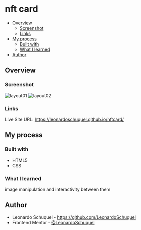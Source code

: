 # nft card

- [Overview](#overview)
  - [Screenshot](#screenshot)
  - [Links](#links)
- [My process](#my-process)
  - [Built with](#built-with)
  - [What I learned](#what-i-learned)
- [Author](#author)

## Overview

### Screenshot

![layout01](https://user-images.githubusercontent.com/110574761/185519265-3976762e-d52e-4a7e-aad7-70c017e38876.png)
![layout02](https://user-images.githubusercontent.com/110574761/185519267-520b00d9-33e6-445d-bcdd-2a402011c5ab.png)

### Links

Live Site URL: https://leonardoschuquel.github.io/nftcard/

## My process

### Built with

- HTML5
- CSS

### What I learned

image manipulation and interactivity between them

## Author

- Leonardo Schuquel - https://github.com/LeonardoSchuquel
- Frontend Mentor - [@LeonardoSchuquel](https://www.frontendmentor.io/profile/LeonardoSchuquel)
